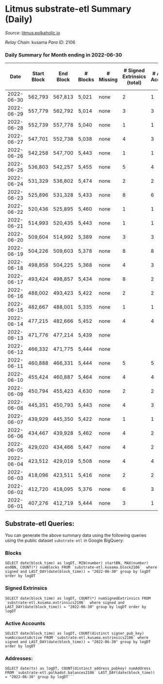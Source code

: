 # Litmus substrate-etl Summary (Daily)

_Source_: [litmus.polkaholic.io](https://litmus.polkaholic.io)

*Relay Chain*: kusama
*Para ID*: 2106



### Daily Summary for Month ending in 2022-06-30


| Date | Start Block | End Block | # Blocks | # Missing | # Signed Extrinsics (total) | # Active Accounts | # Addresses with Balances | # Events | # Transfers | # XCM Transfers In | # XCM Transfers Out |
| ---- | ----------- | --------- | -------- | --------- | --------------------------- | ----------------- | ------------------------- | -------- | ----------- | ------------------ | ------------------- |
| 2022-06-30 | 562,793 | 567,813 | 5,021 | none | 2 | 1 | 3,831 | 10,055 |   |   |   |
| 2022-06-29 | 557,779 | 562,792 | 5,014 | none | 3 | 3 | 3,831 | 10,045 |   |   |   |
| 2022-06-28 | 552,739 | 557,778 | 5,040 | none | 1 | 1 | 3,831 | 10,090 |   |   |   |
| 2022-06-27 | 547,701 | 552,738 | 5,038 | none | 4 | 3 | 3,831 | 10,098 |   |   |   |
| 2022-06-26 | 542,258 | 547,700 | 5,443 | none | 1 | 1 | 3,831 | 10,894 |   |   |   |
| 2022-06-25 | 536,803 | 542,257 | 5,455 | none | 5 | 4 | 3,831 | 10,935 |   |   |   |
| 2022-06-24 | 531,329 | 536,802 | 5,474 | none | 2 | 2 | 3,831 | 10,961 |   |   |   |
| 2022-06-23 | 525,896 | 531,328 | 5,433 | none | 8 | 6 | 3,831 | 10,906 |   |   |   |
| 2022-06-22 | 520,436 | 525,895 | 5,460 | none | 1 | 1 | 3,831 | 10,927 |   |   |   |
| 2022-06-21 | 514,993 | 520,435 | 5,443 | none | 1 | 1 | 3,831 | 10,894 |   |   |   |
| 2022-06-20 | 509,604 | 514,992 | 5,389 | none | 3 | 3 | 3,831 | 10,796 |   |   |   |
| 2022-06-19 | 504,226 | 509,603 | 5,378 | none | 8 | 8 | 3,831 | 10,798 |   |   |   |
| 2022-06-18 | 498,858 | 504,225 | 5,368 | none | 4 | 3 | 3,831 | 10,761 |   |   |   |
| 2022-06-17 | 493,424 | 498,857 | 5,434 | none | 8 | 2 | 3,831 | 10,905 |   |   |   |
| 2022-06-16 | 488,002 | 493,423 | 5,422 | none | 2 | 2 | 3,831 | 10,857 |   |   |   |
| 2022-06-15 | 482,667 | 488,001 | 5,335 | none | 1 | 1 | 3,831 | 10,677 |   |   |   |
| 2022-06-14 | 477,215 | 482,666 | 5,452 | none | 4 | 4 | 3,831 | 10,925 |   |   |   |
| 2022-06-13 | 471,776 | 477,214 | 5,439 | none |  |  | 3,831 | 10,881 |   |   |   |
| 2022-06-12 | 466,332 | 471,775 | 5,444 | none |  |  | 3,831 | 10,891 |   |   |   |
| 2022-06-11 | 460,888 | 466,331 | 5,444 | none | 5 | 5 | 3,831 | 10,920 |   |   |   |
| 2022-06-10 | 455,424 | 460,887 | 5,464 | none | 4 | 4 | 3,830 | 10,951 |   |   |   |
| 2022-06-09 | 450,794 | 455,423 | 4,630 | none | 2 | 2 | 3,830 | 9,275 |   |   |   |
| 2022-06-08 | 445,351 | 450,793 | 5,443 | none | 4 | 3 | 3,830 | 10,908 |   |   |   |
| 2022-06-07 | 439,929 | 445,350 | 5,422 | none | 1 | 1 | 3,830 | 10,855 |   |   |   |
| 2022-06-06 | 434,467 | 439,928 | 5,462 | none | 4 | 2 | 3,830 | 10,951 |   |   |   |
| 2022-06-05 | 429,020 | 434,466 | 5,447 | none | 4 | 2 | 3,830 | 10,914 |   |   |   |
| 2022-06-04 | 423,512 | 429,019 | 5,508 | none | 4 | 4 | 3,830 | 11,039 |   |   |   |
| 2022-06-03 | 418,096 | 423,511 | 5,416 | none | 2 | 2 | 3,830 | 10,846 |   |   |   |
| 2022-06-02 | 412,720 | 418,095 | 5,376 | none | 6 | 3 | 3,830 | 10,793 |   |   |   |
| 2022-06-01 | 407,276 | 412,719 | 5,444 | none | 3 | 1 | 3,827 | 10,904 |   |   |   |

## Substrate-etl Queries:
You can generate the above summary data using the following queries using the public dataset `substrate-etl` in Google BigQuery:


### Blocks
```
SELECT date(block_time) as logDT, MIN(number) startBN, MAX(number) endBN, COUNT(*) numBlocks FROM `substrate-etl.kusama.block2106`  where signed and LAST_DAY(date(block_time)) = "2022-06-30" group by logDT order by logDT
```


### Signed Extrinsics
```
SELECT date(block_time) as logDT, COUNT(*) numSignedExtrinsics FROM `substrate-etl.kusama.extrinsics2106`  where signed and LAST_DAY(date(block_time)) = "2022-06-30" group by logDT order by logDT
```


### Active Accounts
```
SELECT date(block_time) as logDT, COUNT(distinct signer_pub_key) numAccountsActive FROM `substrate-etl.kusama.extrinsics2106` where signed and LAST_DAY(date(block_time)) = "2022-06-30" group by logDT order by logDT
```


### Addresses:
```
SELECT date(ts) as logDT, COUNT(distinct address_pubkey) numAddress FROM `substrate-etl.polkadot.balances2106` LAST_DAY(date(block_time)) = "2022-06-30" group by logDT```

